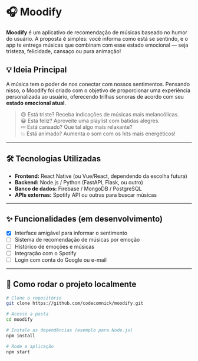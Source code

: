 # 🎧 Moodify

**Moodify** é um aplicativo de recomendação de músicas baseado no humor do usuário. A proposta é simples: você informa como está se sentindo, e o app te entrega músicas que combinam com esse estado emocional — seja tristeza, felicidade, cansaço ou pura animação!

## 💡 Ideia Principal

A música tem o poder de nos conectar com nossos sentimentos. Pensando nisso, o Moodify foi criado com o objetivo de proporcionar uma experiência personalizada ao usuário, oferecendo trilhas sonoras de acordo com seu **estado emocional atual**.

> 😢 Está triste? Receba indicações de músicas mais melancólicas.  
> 😀 Está feliz? Aproveite uma playlist com batidas alegres.  
> 💤 Está cansado? Que tal algo mais relaxante?  
> 💥 Está animado? Aumenta o som com os hits mais energéticos!

---

## 🛠️ Tecnologias Utilizadas

- **Frontend:** React Native (ou Vue/React, dependendo da escolha futura)
- **Backend:** Node.js / Python (FastAPI, Flask, ou outro)
- **Banco de dados:** Firebase / MongoDB / PostgreSQL
- **APIs externas:** Spotify API ou outras para buscar músicas

---

## ✨ Funcionalidades (em desenvolvimento)

- [x] Interface amigável para informar o sentimento
- [ ] Sistema de recomendação de músicas por emoção
- [ ] Histórico de emoções e músicas
- [ ] Integração com o Spotify
- [ ] Login com conta do Google ou e-mail

---

## 🚀 Como rodar o projeto localmente

```bash
# Clone o repositório
git clone https://github.com/codecomnick/moodify.git

# Acesse a pasta
cd moodify

# Instale as dependências (exemplo para Node.js)
npm install

# Rode a aplicação
npm start
